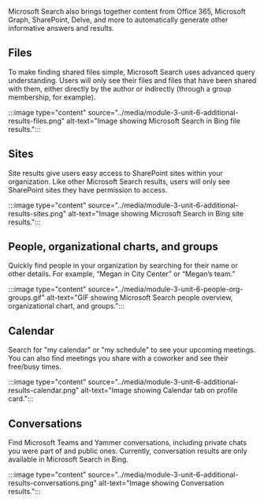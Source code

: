 Microsoft Search also brings together content from Office 365, Microsoft Graph, SharePoint, Delve, and more to automatically generate other informative answers and results.

## Files

To make finding shared files simple, Microsoft Search uses advanced query understanding. Users will only see their files and files that have been shared with them, either directly by the author or indirectly (through a group membership, for example).

:::image type="content" source="../media/module-3-unit-6-additional-results-files.png" alt-text="Image showing Microsoft Search in Bing file results.":::

## Sites

Site results give users easy access to SharePoint sites within your organization. Like other Microsoft Search results, users will only see SharePoint sites they have permission to access.

:::image type="content" source="../media/module-3-unit-6-additional-results-sites.png" alt-text="Image showing Microsoft Search in Bing site results.":::

## People, organizational charts, and groups

Quickly find people in your organization by searching for their name or other details. For example, “Megan in City Center” or “Megan’s team.”

:::image type="content" source="../media/module-3-unit-6-people-org-groups.gif" alt-text="GIF showing Microsoft Search people overview, organizational chart, and groups.":::

## Calendar

Search for "my calendar" or "my schedule" to see your upcoming meetings. You can also find meetings you share with a coworker and see their free/busy times.

:::image type="content" source="../media/module-3-unit-6-additional-results-calendar.png" alt-text="Image showing Calendar tab on profile card.":::

## Conversations

Find Microsoft Teams and Yammer conversations, including private chats you were part of and public ones. Currently, conversation results are only available in Microsoft Search in Bing.

:::image type="content" source="../media/module-3-unit-6-additional-results-conversations.png" alt-text="Image showing Conversation results.":::
